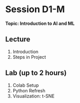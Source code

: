 # Session D1-M

**Topic: Introduction to AI and ML**

## Lecture
1. Introduction
2. Steps in Project

## Lab (up to 2 hours)
1. Colab Setup
2. Python Refresh
3. Visualization: t-SNE
